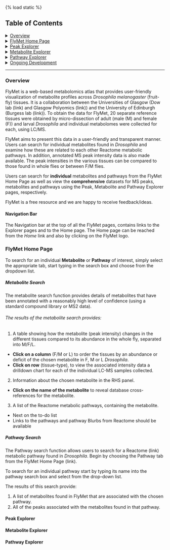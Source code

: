 {% load static %}

## Table of Contents
<details>
<summary> <a href="#overview">Overview</a></summary>

* <a href="#nav_bar">Nav Bar</a>
</details>

<details>
<summary> <a href="#home_page">FlyMet Home Page</a></summary>

* <a href="#metabolite_search">Metabolite Search</a>
* <a href="#pathway_search">Pathway Search</a>
</details>

<details>
<summary> <a href="#peak_explorer">Peak Explorer</a></summary>

* <a href="#peak_ints">Intensities</a>
* <a href="#tissue_compare">Tissue Comparisons</a>
* <a href="#mf_compare">M/F Comparisons</a>

</details>

<details>
<summary> <a href="#metabolite_explorer">Metabolite Explorer</a></summary>
</details>
<details>
<summary> <a href="#pathway_explorer">Pathway Explorer</a></summary>
</details>
<details>
<summary> <a href="#ongoing_development">Ongoing Development</a></summary>
</details>

---
### <a name="overview">Overview</a>

FlyMet is a web-based metabolomics atlas that provides user-friendly visualization of metabolite profiles across *Drosophila melanogaster* (fruit-fly) tissues. It is a collaboration between the Universities of Glasgow (Dow lab (link) and Glasgow Polyomics (link)) and the University of Edinburgh (Burgess lab (link)). To obtain the data for FlyMet, 20 separate reference tissues were obtained by micro-dissection of adult (male (M) and female (F)) and larval *Drosophila* and individual metabolomes were collected for each, using LC/MS.

FlyMet aims to present this data in a user-friendly and transparent manner. Users can search for individual metabolites found in *Drosophila* and examine how these are related to each other Reactome metabolic pathways. In addition, annotated MS peak intensity data is also made available. The peak intensities in the various tissues can be  compared to those found in whole flies or between F/M flies.

Users can search for **individual** metabolites and pathways from the FlyMet Home Page as well as view the **comprehensive** datasets for MS peaks, metabolites and pathways using the Peak, Metabolite and Pathway Explorer pages, respectively.  


FlyMet is a free resource and we are happy to receive feedback/ideas.

#### <a name="nav_bar">Navigation Bar</a>

The Navigation bar at the top of all the FlyMet pages, contains links to the Explorer pages and to the Home page. The Home page can be reached from the *Home* link and also by clicking on the FlyMet logo.

### <a name="home_page">FlyMet Home Page</a>

To search for an individual **Metabolite** or **Pathway** of interest, simply select the appropriate tab, start typing in the search box and choose from the dropdown list.

##### <a name="metabolite_search">Metabolite Search </a>

The metabolite search function provides details of metabolites that have been annotated with a reasonably high level of confidence (using a standard compound library or MS2 data).

###### The results of the metabolite search provides:

1. A table showing how the metabolite (peak intensity) changes in the different tissues compared to its abundance in the whole fly, separated into M/F/L.

  - **Click on a column** (F/M or L) to order the tissues by an abundance or deficit of the chosen metabolite in F, M or L *Drosophila*.
  - **Click on row** (tissue-type), to view the associated intensity data a drilldown chart for each of the individual LC-MS samples collected.


2. Information about the chosen metabolite in the RHS panel.

  - **Click on the name of the metabolite** to reveal database cross-references for the metabolite.


3. A list of the Reactome metabolic pathways, containing the metabolite.

  - Next on the to-do list
  - Links to the pathways and pathway Blurbs from Reactome should be available


##### <a name="pathway_search">Pathway Search </a>

The Pathway search function allows users to search for a Reactome (link) metabolic pathway found in *Drosophila*. Begin by choosing the Pathway tab from the FlyMet Home Page (link).

To search for an individual pathway start by typing its name into the pathway search box and select from the drop-down list.

The results of this search provide:

1. A list of metabolites found in FlyMet that are associated with the chosen pathway.
2. All of the peaks associated with the metabolites found in that pathway.


#### <a name="#peak_explorer">Peak Explorer</a>

#### <a name="#peak_explorer">Metabolite Explorer</a>

#### <a name="#peak_explorer">Pathway Explorer</a>
